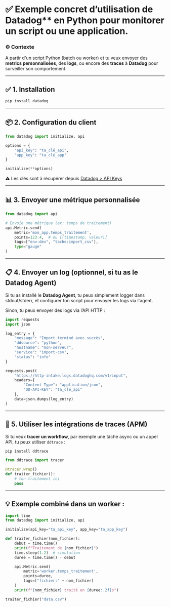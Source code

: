 # ✅ Exemple concret d’utilisation de Datadog** en Python pour monitorer un script ou une application.

### ⚙️ **Contexte**  
A partir d'un script Python (batch ou worker) et tu veux envoyer des **metrics personnalisées**, des **logs**, ou encore des **traces** à **Datadog** pour surveiller son comportement.

---

## ✅ 1. **Installation**

```bash
pip install datadog
```

---

## 📦 2. **Configuration du client**

```python
from datadog import initialize, api

options = {
    "api_key": "ta_clé_api",
    "app_key": "ta_clé_app"
}

initialize(**options)
```

⚠️ Les clés sont à récupérer depuis [Datadog > API Keys](https://app.datadoghq.com/account/settings#api)

---

## 📊 3. **Envoyer une métrique personnalisée**

```python
from datadog import api

# Envoie une métrique (ex: temps de traitement)
api.Metric.send(
    metric='mon_app.temps_traitement',
    points=123.4,  # ou [(timestamp, valeur)]
    tags=["env:dev", "tache:import_csv"],
    type="gauge"
)
```

---

## 📋 4. **Envoyer un log (optionnel, si tu as le Datadog Agent)**

Si tu as installé le **Datadog Agent**, tu peux simplement logger dans stdout/stderr, et configurer ton script pour envoyer les logs via l'agent.

Sinon, tu peux envoyer des logs via l’API HTTP :

```python
import requests
import json

log_entry = {
    "message": "Import terminé avec succès",
    "ddsource": "python",
    "hostname": "mon-serveur",
    "service": "import-csv",
    "status": "info"
}

requests.post(
    "https://http-intake.logs.datadoghq.com/v1/input",
    headers={
        "Content-Type": "application/json",
        "DD-API-KEY": "ta_clé_api"
    },
    data=json.dumps(log_entry)
)
```

---

## 🔁 5. **Utiliser les intégrations de traces (APM)**

Si tu veux **tracer un workflow**, par exemple une tâche async ou un appel API, tu peux utiliser `ddtrace` :

```bash
pip install ddtrace
```

```python
from ddtrace import tracer

@tracer.wrap()
def traiter_fichier():
    # ton traitement ici
    pass
```

---

## 💡 Exemple combiné dans un worker :

```python
import time
from datadog import initialize, api

initialize(api_key="ta_api_key", app_key="ta_app_key")

def traiter_fichier(nom_fichier):
    debut = time.time()
    print(f"Traitement de {nom_fichier}")
    time.sleep(1.2)  # simulation
    duree = time.time() - debut

    api.Metric.send(
        metric='worker.temps_traitement',
        points=duree,
        tags=["fichier:" + nom_fichier]
    )
    print(f"{nom_fichier} traité en {duree:.2f}s")

traiter_fichier("data.csv")
```
